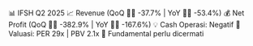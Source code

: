 📊 IFSH Q2 2025
📈 Revenue (QoQ 🔻🔴 -37.7% | YoY 🔻🔴 -53.4%)
💰 Net Profit (QoQ 🔻🔴 -382.9% | YoY 🔻🔴 -167.6%)
💡 Cash Operasi: Negatif
🧮 Valuasi: PER 29x | PBV 2.1x
🧱 Fundamental perlu dicermati
